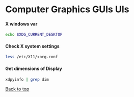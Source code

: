 # Computer Graphics GUIs UIs

#### X windows var

```bash
echo $XDG_CURRENT_DESKTOP
```

#### Check X system settings
```bash
less /etc/X11/xorg.conf
```

#### **Get** dimensions of Display

```bash
xdpyinfo | grep dim
```
[Back to top](#)